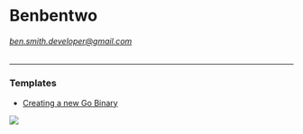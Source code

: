 # Benbentwo
###### ben.smith.developer@gmail.com
###### 
---
### Templates
 - [Creating a new Go Binary](https://github.com/Benbentwo/go-bin-generic/generate)
  
<img src="https://media.tenor.com/images/bd9411ac172432edcff1032769317af2/tenor.gif" style="display:block;margin-left: auto;margin-right: auto;">
<!--
**Benbentwo/Benbentwo** is a ✨ _special_ ✨ repository because its `README.md` (this file) appears on your GitHub profile.

Here are some ideas to get you started:

- 🔭 I’m currently working on ...
- 🌱 I’m currently learning ...
- 👯 I’m looking to collaborate on ...
- 🤔 I’m looking for help with ...
- 💬 Ask me about ...
- 📫 How to reach me: ...
- 😄 Pronouns: ...
- ⚡ Fun fact: ...
-->
